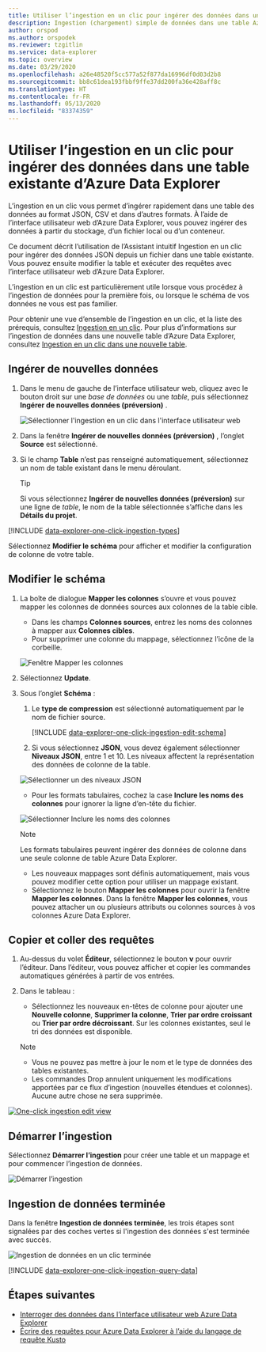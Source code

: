 ```yaml
---
title: Utiliser l’ingestion en un clic pour ingérer des données dans une table Azure Data Explorer existante
description: Ingestion (chargement) simple de données dans une table Azure Data Explorer existante, au moyen de l’ingestion en un clic.
author: orspod
ms.author: orspodek
ms.reviewer: tzgitlin
ms.service: data-explorer
ms.topic: overview
ms.date: 03/29/2020
ms.openlocfilehash: a26e48520f5cc577a52f877da16996df0d03d2b8
ms.sourcegitcommit: bb8c61dea193fbbf9ffe37dd200fa36e428aff8c
ms.translationtype: HT
ms.contentlocale: fr-FR
ms.lasthandoff: 05/13/2020
ms.locfileid: "83374359"
---
```

# <a name="use-one-click-ingestion-to-ingest-data-to-an-existing-table-in-azure-data-explorer"></a>Utiliser l’ingestion en un clic pour ingérer des données dans une table existante d’Azure Data Explorer

L’ingestion en un clic vous permet d’ingérer rapidement dans une table des données au format JSON, CSV et dans d’autres formats. À l’aide de l’interface utilisateur web d’Azure Data Explorer, vous pouvez ingérer des données à partir du stockage, d’un fichier local ou d’un conteneur. 

Ce document décrit l’utilisation de l’Assistant intuitif Ingestion en un clic pour ingérer des données JSON depuis un fichier dans une table existante. Vous pouvez ensuite modifier la table et exécuter des requêtes avec l’interface utilisateur web d’Azure Data Explorer.

L’ingestion en un clic est particulièrement utile lorsque vous procédez à l’ingestion de données pour la première fois, ou lorsque le schéma de vos données ne vous est pas familier. 

Pour obtenir une vue d’ensemble de l’ingestion en un clic, et la liste des prérequis, consultez [Ingestion en un clic](ingest-data-one-click.md).
Pour plus d’informations sur l’ingestion de données dans une nouvelle table d’Azure Data Explorer, consultez [Ingestion en un clic dans une nouvelle table](one-click-ingestion-new-table.md).

## <a name="ingest-new-data"></a>Ingérer de nouvelles données

1. Dans le menu de gauche de l’interface utilisateur web, cliquez avec le bouton droit sur une *base de données* ou une *table*, puis sélectionnez **Ingérer de nouvelles données (préversion)** .

    ![Sélectionner l'ingestion en un clic dans l'interface utilisateur web](media/one-click-ingestion-existing-table/one-click-ingestion-in-webui.png)   
 
1. Dans la fenêtre **Ingérer de nouvelles données (préversion)** , l’onglet **Source** est sélectionné.

1. Si le champ **Table** n’est pas renseigné automatiquement, sélectionnez un nom de table existant dans le menu déroulant.
    > [!TIP]
    > Si vous sélectionnez **Ingérer de nouvelles données (préversion)** sur une ligne de *table*, le nom de la table sélectionnée s’affiche dans les **Détails du projet**.

[!INCLUDE [data-explorer-one-click-ingestion-types](includes/data-explorer-one-click-ingestion-types.md)]
    
Sélectionnez **Modifier le schéma** pour afficher et modifier la configuration de colonne de votre table.

## <a name="edit-the-schema"></a>Modifier le schéma

1. La boîte de dialogue **Mapper les colonnes** s’ouvre et vous pouvez mapper les colonnes de données sources aux colonnes de la table cible. 
    * Dans les champs **Colonnes sources**, entrez les noms des colonnes à mapper aux **Colonnes cibles**.
    * Pour supprimer une colonne du mappage, sélectionnez l’icône de la corbeille.

    ![Fenêtre Mapper les colonnes](media/one-click-ingestion-existing-table/map-columns.png)

1. Sélectionnez **Update**.
1. Sous l’onglet **Schéma** :
    1. Le **type de compression** est sélectionné automatiquement par le nom de fichier source.

        [!INCLUDE [data-explorer-one-click-ingestion-edit-schema](includes/data-explorer-one-click-ingestion-edit-schema.md)]
        
    1. Si vous sélectionnez **JSON**, vous devez également sélectionner **Niveaux JSON**, entre 1 et 10. Les niveaux affectent la représentation des données de colonne de la table.

    ![Sélectionner un des niveaux JSON](media/one-click-ingestion-existing-table/json-levels.png)

    * Pour les formats tabulaires, cochez la case **Inclure les noms des colonnes** pour ignorer la ligne d’en-tête du fichier.
        
    ![Sélectionner Inclure les noms des colonnes](media/one-click-ingestion-existing-table/non-json-format.png)

    > [!Note]
    > Les formats tabulaires peuvent ingérer des données de colonne dans une seule colonne de table Azure Data Explorer. 

    * Les nouveaux mappages sont définis automatiquement, mais vous pouvez modifier cette option pour utiliser un mappage existant. 
    * Sélectionnez le bouton **Mapper les colonnes** pour ouvrir la fenêtre **Mapper les colonnes**. Dans la fenêtre **Mapper les colonnes**, vous pouvez attacher un ou plusieurs attributs ou colonnes sources à vos colonnes Azure Data Explorer.

## <a name="copy-and-paste-queries"></a>Copier et coller des requêtes

1. Au-dessus du volet **Éditeur**, sélectionnez le bouton **v** pour ouvrir l’éditeur. Dans l’éditeur, vous pouvez afficher et copier les commandes automatiques générées à partir de vos entrées. 
1. Dans le tableau : 
    * Sélectionnez les nouveaux en-têtes de colonne pour ajouter une **Nouvelle colonne**, **Supprimer la colonne**, **Trier par ordre croissant** ou **Trier par ordre décroissant**. Sur les colonnes existantes, seul le tri des données est disponible.

    > [!Note]
    > * Vous ne pouvez pas mettre à jour le nom et le type de données des tables existantes.
    > * Les commandes Drop annulent uniquement les modifications apportées par ce flux d’ingestion (nouvelles étendues et colonnes). Aucune autre chose ne sera supprimée.

[![](media/one-click-ingestion-existing-table/edit-view.png "One-click ingestion edit view")](media/one-click-ingestion-existing-table/edit-view.png#lightbox) 

## <a name="start-ingestion"></a>Démarrer l’ingestion

Sélectionnez **Démarrer l’ingestion** pour créer une table et un mappage et pour commencer l’ingestion de données.

![Démarrer l’ingestion](media/one-click-ingestion-existing-table/start-ingestion.png)

## <a name="data-ingestion-completed"></a>Ingestion de données terminée

Dans la fenêtre **Ingestion de données terminée**, les trois étapes sont signalées par des coches vertes si l'ingestion des données s'est terminée avec succès.
 
![Ingestion de données en un clic terminée](media/one-click-ingestion-existing-table/one-click-data-ingestion-complete.png)

[!INCLUDE [data-explorer-one-click-ingestion-query-data](includes/data-explorer-one-click-ingestion-query-data.md)]

## <a name="next-steps"></a>Étapes suivantes

* [Interroger des données dans l’interface utilisateur web Azure Data Explorer](web-query-data.md)
* [Écrire des requêtes pour Azure Data Explorer à l’aide du langage de requête Kusto](write-queries.md)
